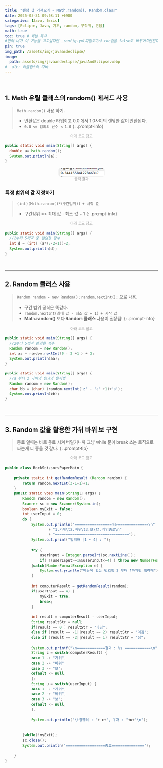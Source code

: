 ```yaml
---
title: "랜덤 값 가져오기 - Math.random(), Random.class"
date: 2025-03-31 09:08:11 +0900
categories: [Java, Basic]
tags: [Eclipse, Java, 기초, random, 무작위, 랜덤]
math: true
toc: true # 패널 목차
#만약 너가 이 기능을 끄고싶다면 _config.yml파일로가서 toc값을 false로 바꾸어주면된다. 
pin: true
img_path: /assets/img/javaandeclipse/
image:
  path: assets/img/javaandeclipse/javaAndEclipse.webp
#  alt: 이클립스와 자바
---
```



<br>

## 1. Math 유틸 클래스의 random() 메서드 사용
> `Math.random()` 사용 하기.
> - 반환값은 double 타입이고 0.0 에서 1.0사이의 랜덤한 값이 반환된다. 
> - `0.0 <= 임의의 난수 < 1.0`
{: .prompt-info}  

<div style="text-align: center;">
<figcaption style="font-size: 12px; color: gray; opacity: 0.8; margin-bottom: 15px">아래 코드 참고</figcaption>
</div>

```java
public static void main(String[] args) {
  double a= Math.random();
  System.out.println(a);
}
```
<div style="display: flex; justify-content: center; align-items: center; gap: 20px;">
  <img src="/assets/img/java/basics/math/스크린샷 2025-03-31 093635.png" alt="출력 결과" style="border:1px solid #eaeaea; border-radius: 7px; padding: 0px; width: 150px; ">
</div>
<div style="text-align: center;">
<figcaption style="font-size: 12px; color: gray; opacity: 0.8; margin-bottom: 15px">출력 결과</figcaption>
</div>


### 특정 범위의 값 지정하기
> `(int)(Math.random()*(구간범위)) + 시작 값`
> - 구간범위 => 최대 값 - 최소 값 + 1
{: .prompt-info}  

<div style="text-align: center;">
<figcaption style="font-size: 12px; color: gray; opacity: 0.8; margin-bottom: 15px">아래 코드 참고</figcaption>
</div>

```java
public static void main(String[] args) {
  //2부터 5까지 중 랜덤한 정수
  int d = (int) (a*(5-2+1))+2;
  System.out.println(d);
}
```

<br>

---

  

## 2. Random 클래스 사용
> `Random random = new Random();` `random.nextInt();` 으로 사용.
> - 구간 범위 공식은 똑같다.
> - `random.nextInt(최대 값 - 최소 값 + 1) + 시작 값`
> - **Math.random()** 보다 **Random 클래스** 사용이 권장됨!
{: .prompt-info}


<div style="text-align: center;">
<figcaption style="font-size: 12px; color: gray; opacity: 0.8; margin-bottom: 15px">아래 코드 참고</figcaption>
</div>

```java
public static void main(String[] args) {
  //2부터 5까지 랜덤한 정수 
  Random random = new Random();
  int aa = random.nextInt(5 - 2 +1 ) + 2;
  System.out.println(aa);
}
```
```java
public static void main(String[] args) {
  //a 부터 z 사이의 임의의 알파벳 
  Random random = new Random();
  char bb = (char) (random.nextInt('z' - 'a' +1)+'a');
  System.out.println(bb);
}
```
<br>

---

## 3. Random 값을 활용한 가위 바위 보 구현
> 종료 일때는 바로 종료 시켜 버릴거니까 그냥 while 문에 break 쓰는 로직으로 짜는게 더 좋을 것 같다.
{: .prompt-tip}

<div style="text-align: center;">
<figcaption style="font-size: 12px; color: gray; opacity: 0.8; margin-bottom: 15px">아래 코드 참고</figcaption>
</div>

```java
public class RockScissorsPaperMain {
	
	private static int getRandomResult (Random random) {
		return random.nextInt(3-1+1)+1;
	}
	public static void main(String[] args) {
		Random random = new Random();
		Scanner sc = new Scanner(System.in);
		boolean myExit = false;
		int userInput = 0;
		do {
			System.out.println("=================메뉴==============\n"
					+ "1.가위\t2.바위\t3.보\t4.게임종료\n"
					+ "==================================");
			System.out.print("입력해 [1 ~ 4] : ");
			
			try {
				userInput = Integer.parseInt(sc.nextLine());
				if( !(userInput>=1&&userInput<=4) ) throw new NumberFormatException();
			}catch(NumberFormatException e) {
				System.out.println("메뉴에 없는 번호임 1 부터 4까지만 입력해");
			}
			
			int computerResult = getRandomResult(random);
			if(userInput == 4) {
				myExit = true;
				break;
			}
			
			int result = computerResult - userInput;
			String resultStr = null;
			if(result == 0 ) resultStr = "비김";
			else if (result == -1||result == 2) resultStr = "이김";
			else if (result == -2||result == 1) resultStr = "짐";

			System.out.printf("\n=============결과 : %s ============\n", resultStr);
			String c = switch(computerResult) {
			case 1 -> "가위";
			case 2 -> "바위";
			case 3 -> "보";
			default -> null;
			};
			String u = switch(userInput) {
			case 1 -> "가위";
			case 2 -> "바위";
			case 3 -> "보";
			default -> null;
			};
			
			System.out.println("\t컴퓨터 : "+ c+", 유저 : "+u+"\n");
			
		
		}while(!myExit);
		sc.close();
		System.out.println("==================종료===============");
		
	}
}

```
